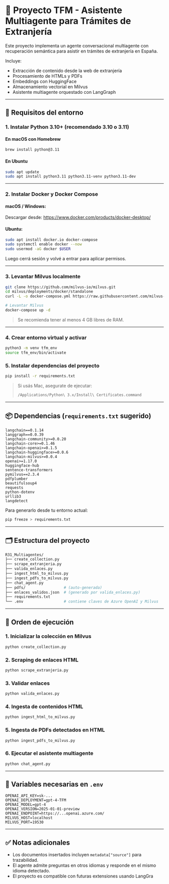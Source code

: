 # 📘 Proyecto TFM - Asistente Multiagente para Trámites de Extranjería

Este proyecto implementa un agente conversacional multiagente con recuperación semántica para asistir en trámites de extranjería en España.

Incluye:
- Extracción de contenido desde la web de extranjería
- Procesamiento de HTMLs y PDFs
- Embeddings con HuggingFace
- Almacenamiento vectorial en Milvus
- Asistente multiagente orquestado con LangGraph

---

## 🧱 Requisitos del entorno

### 1. Instalar Python 3.10+ (recomendado 3.10 o 3.11)

#### En macOS con Homebrew
```bash
brew install python@3.11
```

#### En Ubuntu
```bash
sudo apt update
sudo apt install python3.11 python3.11-venv python3.11-dev
```

---

### 2. Instalar Docker y Docker Compose

#### macOS / Windows:
Descargar desde: https://www.docker.com/products/docker-desktop/

#### Ubuntu:
```bash
sudo apt install docker.io docker-compose
sudo systemctl enable docker --now
sudo usermod -aG docker $USER
```
Luego cerrá sesión y volvé a entrar para aplicar permisos.

---

### 3. Levantar Milvus localmente

```bash
git clone https://github.com/milvus-io/milvus.git
cd milvus/deployments/docker/standalone
curl -L -o docker-compose.yml https://raw.githubusercontent.com/milvus-io/milvus/master/deployments/docker/standalone/docker-compose.yml

# Levantar Milvus
docker-compose up -d
```

> Se recomienda tener al menos 4 GB libres de RAM.

---

### 4. Crear entorno virtual y activar
```bash
python3 -m venv tfm_env
source tfm_env/bin/activate
```

### 5. Instalar dependencias del proyecto
```bash
pip install -r requirements.txt
```

> Si usás Mac, asegurate de ejecutar:
> ```bash
> /Applications/Python\ 3.x/Install\ Certificates.command
> ```

---

## 📦 Dependencias (`requirements.txt` sugerido)

```text
langchain==0.1.14
langgraph==0.0.39
langchain-community>=0.0.20
langchain-core>=0.1.46
langchain-openai>=0.1.5
langchain-huggingface>=0.0.6
langchain-milvus>=0.0.4
openai>=1.17.0
huggingface-hub
sentence-transformers
pymilvus==2.3.4
pdfplumber
beautifulsoup4
requests
python-dotenv
urllib3
langdetect
```

Para generarlo desde tu entorno actual:
```bash
pip freeze > requirements.txt
```

---

## 🗂 Estructura del proyecto

```bash
R31_Multiagentes/
├── create_collection.py
├── scrape_extranjeria.py
├── valida_enlaces.py
├── ingest_html_to_milvus.py
├── ingest_pdfs_to_milvus.py
├── chat_agent.py
├── pdfs/                 # (auto-generada)
├── enlaces_validos.json  # (generado por valida_enlaces.py)
├── requirements.txt
└── .env                  # contiene claves de Azure OpenAI y Milvus
```

---

## 🚀 Orden de ejecución

### 1. Inicializar la colección en Milvus
```bash
python create_collection.py
```

### 2. Scraping de enlaces HTML
```bash
python scrape_extranjeria.py
```

### 3. Validar enlaces
```bash
python valida_enlaces.py
```

### 4. Ingesta de contenidos HTML
```bash
python ingest_html_to_milvus.py
```

### 5. Ingesta de PDFs detectados en HTML
```bash
python ingest_pdfs_to_milvus.py
```

### 6. Ejecutar el asistente multiagente
```bash
python chat_agent.py
```

---

## 🔐 Variables necesarias en `.env`

```dotenv
OPENAI_API_KEY=sk-...
OPENAI_DEPLOYMENT=gpt-4-TFM
OPENAI_MODEL=gpt-4
OPENAI_VERSION=2025-01-01-preview
OPENAI_ENDPOINT=https://...openai.azure.com/
MILVUS_HOST=localhost
MILVUS_PORT=19530
```

---

## ✅ Notas adicionales
- Los documentos insertados incluyen `metadata["source"]` para trazabilidad.
- El agente admite preguntas en otros idiomas y responde en el mismo idioma detectado.
- El proyecto es compatible con futuras extensiones usando LangGra
